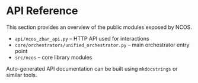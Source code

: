 # API Reference

This section provides an overview of the public modules exposed by NCOS.

- `api/ncos_zbar_api.py` – HTTP API used for interactions
- `core/orchestrators/unified_orchestrator.py` – main orchestrator entry point
- `src/ncos` – core library modules

Auto-generated API documentation can be built using `mkdocstrings` or similar tools.
